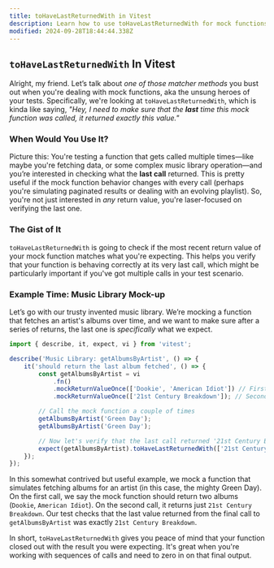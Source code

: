 ```yaml
---
title: toHaveLastReturnedWith in Vitest
description: Learn how to use toHaveLastReturnedWith for mock functions in Vitest.
modified: 2024-09-28T18:44:44.338Z
---
```


## `toHaveLastReturnedWith` In Vitest

Alright, my friend. Let’s talk about *one of those matcher methods* you bust out when you're dealing with mock functions, aka the unsung heroes of your tests. Specifically, we're looking at `toHaveLastReturnedWith`, which is kinda like saying, *"Hey, I need to make sure that the **last** time this mock function was called, it returned exactly this value."*

### When Would You Use It?

Picture this: You're testing a function that gets called multiple times—like maybe you're fetching data, or some complex music library operation—and you’re interested in checking what the **last call** returned. This is pretty useful if the mock function behavior changes with every call (perhaps you're simulating paginated results or dealing with an evolving playlist). So, you're not just interested in *any* return value, you're laser-focused on verifying the last one.

### The Gist of It

`toHaveLastReturnedWith` is going to check if the most recent return value of your mock function matches what you're expecting. This helps you verify that your function is behaving correctly at its very last call, which might be particularly important if you've got multiple calls in your test scenario.

### Example Time: Music Library Mock-up

Let’s go with our trusty invented music library. We’re mocking a function that fetches an artist's albums over time, and we want to make sure after a series of returns, the last one is *specifically* what we expect.

```javascript
import { describe, it, expect, vi } from 'vitest';

describe('Music Library: getAlbumsByArtist', () => {
	it('should return the last album fetched', () => {
		const getAlbumsByArtist = vi
			.fn()
			.mockReturnValueOnce(['Dookie', 'American Idiot']) // First time: 2 albums
			.mockReturnValueOnce(['21st Century Breakdown']); // Second time: Just 1 album

		// Call the mock function a couple of times
		getAlbumsByArtist('Green Day');
		getAlbumsByArtist('Green Day');

		// Now let's verify that the last call returned '21st Century Breakdown'
		expect(getAlbumsByArtist).toHaveLastReturnedWith(['21st Century Breakdown']);
	});
});
```

In this somewhat contrived but useful example, we mock a function that simulates fetching albums for an artist (in this case, the mighty Green Day). On the first call, we say the mock function should return two albums (`Dookie`, `American Idiot`). On the second call, it returns just `21st Century Breakdown`. Our test checks that the last value returned from the final call to `getAlbumsByArtist` was exactly `21st Century Breakdown`.

In short, `toHaveLastReturnedWith` gives you peace of mind that your function closed out with the result you were expecting. It's great when you're working with sequences of calls and need to zero in on that final output.

```ts
```
